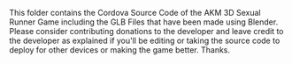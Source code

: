 This folder contains the Cordova Source Code of the AKM 3D Sexual Runner Game including the GLB Files that have been made using Blender. Please consider contributing donations to the developer and leave credit to the developer as explained if you'll be editing or taking the source code to deploy for other devices or making the game better. Thanks.
